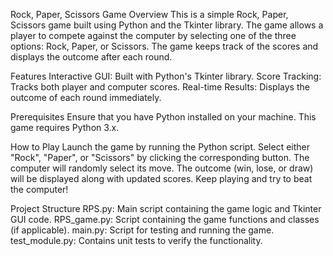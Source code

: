 Rock, Paper, Scissors Game
Overview
This is a simple Rock, Paper, Scissors game built using Python and the Tkinter library. The game allows a player to compete against the computer by selecting one of the three options: Rock, Paper, or Scissors. The game keeps track of the scores and displays the outcome after each round.

Features
Interactive GUI: Built with Python's Tkinter library.
Score Tracking: Tracks both player and computer scores.
Real-time Results: Displays the outcome of each round immediately.

Prerequisites
Ensure that you have Python installed on your machine. This game requires Python 3.x.

How to Play
Launch the game by running the Python script.
Select either "Rock", "Paper", or "Scissors" by clicking the corresponding button.
The computer will randomly select its move.
The outcome (win, lose, or draw) will be displayed along with updated scores.
Keep playing and try to beat the computer!

Project Structure
RPS.py: Main script containing the game logic and Tkinter GUI code.
RPS_game.py: Script containing the game functions and classes (if applicable).
main.py: Script for testing and running the game.
test_module.py: Contains unit tests to verify the functionality.

